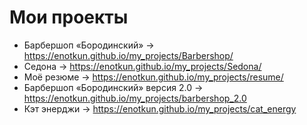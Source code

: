 # Мои проекты

- Барбершоп «Бородинский» → https://enotkun.github.io/my_projects/Barbershop/
- Седона → https://enotkun.github.io/my_projects/Sedona/
- Моё резюме → https://enotkun.github.io/my_projects/resume/
- Барбершоп «Бородинский» версия 2.0 → https://enotkun.github.io/my_projects/barbershop_2.0
- Кэт энерджи → https://enotkun.github.io/my_projects/cat_energy
